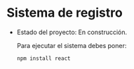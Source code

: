 <h1> Sistema de registro </h1>

- Estado del proyecto: En construcción.

  Para ejecutar el sistema debes poner:

  ```npm install react```
